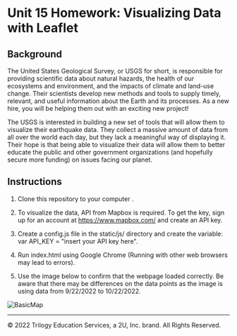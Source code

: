 # Unit 15 Homework: Visualizing Data with Leaflet

## Background

The United States Geological Survey, or USGS for short, is responsible for providing scientific data about natural hazards, the health of our ecosystems and environment, and the impacts of climate and land-use change. Their scientists develop new methods and tools to supply timely, relevant, and useful information about the Earth and its processes. As a new hire, you will be helping them out with an exciting new project!

The USGS is interested in building a new set of tools that will allow them to visualize their earthquake data. They collect a massive amount of data from all over the world each day, but they lack a meaningful way of displaying it. Their hope is that being able to visualize their data will allow them to better educate the public and other government organizations (and hopefully secure more funding) on issues facing our planet.

## Instructions

1. Clone this repository to your computer .

2. To visualize the data, API from Mapbox is required. To get the key, sign up for an account at https://www.mapbox.com/ and create an API key. 

3. Create a config.js file in the static/js/ directory and create the variable: var API_KEY = "insert your API key here".

4. Run index.html using Google Chrome (Running with other web browsers may lead to errors).

5. Use the image below to confirm that the webpage loaded correctly. Be aware that there may be differences on the data points as the image is using data from 9/22/2022 to 10/22/2022.



![BasicMap](Images/2-BasicMap.png)

___
© 2022 Trilogy Education Services, a 2U, Inc. brand. All Rights Reserved.
